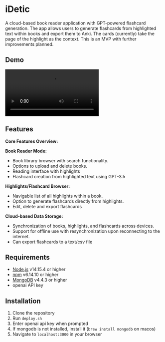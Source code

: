 # iDetic

A cloud-based book reader application with GPT-powered flashcard generation.
The app allows users to generate flashcards from highlighted text within books
and export them to Anki. The cards (currently) take the page of the highlight
as the context. This is an MVP with further improvements planned.

## Demo

![iDetic Demo](idetic_demo.mp4)

## Features

**Core Features Overview:**
   
**Book Reader Mode:**
   - Book library browser with search functionality.
   - Options to upload and delete books.
   - Reading interface with highlights 
   - Flashcard creation from highlighted text using GPT-3.5

**Highlights/Flashcard Browser:**
   - Navigable list of all highlights within a book.
   - Option to generate flashcards directly from highlights.
   - Edit, delete and export flashcards

**Cloud-based Data Storage:**
   - Synchronization of books, highlights, and flashcards across devices.
   - Support for offline use with resynchronization upon reconnecting to the internet.
   - Can export flashcards to a text/csv file

## Requirements

- [Node.js](https://nodejs.org/en/) v14.15.4 or higher
- [npm](https://www.npmjs.com/) v6.14.10 or higher
- [MongoDB](https://www.mongodb.com/) v4.4.3 or higher
- openai API key

## Installation
1. Clone the repository
2. Run `deploy.sh`
3. Enter openai api key when prompted
4. If mongodb is not installed, install it (`brew install mongodb` on macos)
5. Navigate to `localhost:3000` in your browser

